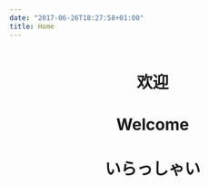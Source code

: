 ```yaml
---
date: "2017-06-26T18:27:58+01:00"
title: Home
---
```


<img style="display: block; margin: 0 auto;" src="/images/welcome.jpg" alt="" />


# <center>欢迎</center>
# <center>Welcome</center>
# <center>いらっしゃい</center>